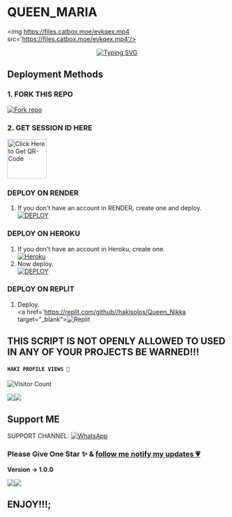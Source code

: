  # QUEEN_MARIA
   <a><img https://files.catbox.moe/evkqex.mp4 src='https://files.catbox.moe/evkqex.mp4'/></a>
<p align="center">
<p align="center">
  <a href="https://git.io/typing-svg"><img src="https://readme-typing-svg.demolab.com?font=EB+Garamond&weight=800&size=28&duration=4000&pause=1000&random=false&width=435&lines=+•★⃝ QUEEN_+MARIA+★⃝•;MULTI-DEVICE+WHATSAPP+BOT;DEVELOPED+BY+ABBY+TECH;RELEASED+DATE+15%2F10%2F2024;PLEASE+SUBSCRIBE+TO+OUR;WHATSAPP CHANNEL;https://whatsapp.com/;channel/0029VahOucpCcW4;s1Zk3O61A+." alt="Typing SVG" /></a>
 
 ## Deployment Methods

### 1. FORK THIS REPO

<a href='https://github.com/hakisolos/Queen_Nikka/fork' target="_blank"><img alt='Fork repo' src='https://img.shields.io/badge/Fork This Repo-black?style=for-the-badge&logo=git&logoColor=white'/></a>

### 2. GET SESSION ID HERE
 
<a href="https://apppp-4a1971b28792.herokuapp.com/pair"><img src="https://img.shields.io/badge/QR CODE-green" alt="Click Here to Get QR-Code" width="90"></a>


### DEPLOY ON RENDER

1. If you don't have an account in RENDER, create one and deploy.
    <br>
    <a href='https://dashboard.render.com/select-repo?type=web' target="_blank"><img alt='DEPLOY' src='https://img.shields.io/badge/-DEPLOY-black?style=for-the-badge&logo=render&logoColor=white'/></a>



### DEPLOY ON HEROKU

1. If you don't have an account in Heroku, create one.
    <br>
    <a href='https://signup.heroku.com/' target="_blank"><img alt='Heroku' src='https://img.shields.io/badge/-Create-purple?style=for-the-badge&logo=heroku&logoColor=white'/></a>
2. Now deploy.
    <br>
    <a href='https://dashboard.heroku.com/new?template=https://github.com/hakisolos/Queen_Nikka' target="_blank"><img alt='DEPLOY' src='https://img.shields.io/badge/-DEPLOY-purple?style=for-the-badge&logo=heroku&logoColor=white'/></a>
### DEPLOY ON REPLIT
1. Deploy.
    <br>
    <a href='https://replit.com/github//hakisolos/Queen_Nikka target="_blank"><img alt='Replit' src='https://img.shields.io/badge/-Deploy-red?style=for-the-badge&logo=replit&logoColor=white'/></a>

## THIS SCRIPT IS NOT OPENLY ALLOWED TO USED IN ANY OF YOUR PROJECTS BE WARNED!!! 


  
  #### ```HAKI PROFILE VIEWS 🧚```
![Visitor Count](https://profile-counter.glitch.me/hakisolos/count.svg)

<a><img src='https://i.imgur.com/LyHic3i.gif'/></a><a><img src='https://i.imgur.com/LyHic3i.gif'/></a>


## Support ME

SUPPORT CHANNEL: <a href="[https://whatsapp.com/channel/0029VaqgxNt5q08c9XMItG3P)"><img alt="WhatsApp" src="https://img.shields.io/badge/WhatsApp-25D366?style=for-the-badge&logo=whatsapp&logoColor=white"/></a>


### Please Give One Star ✨ & [follow me notify my updates 💗](https://github.com/hakisolos)
<b>Version -> 1.0.0</b>

<a><img src='https://i.imgur.com/LyHic3i.gif'/></a><a><img src='https://i.imgur.com/LyHic3i.gif'/></a>
  
  ## ENJOY!!!;
